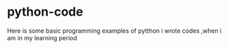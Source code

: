 # python-code
Here is some basic programming examples of pytthon
i wrote codes ,when i am in my learning period 

